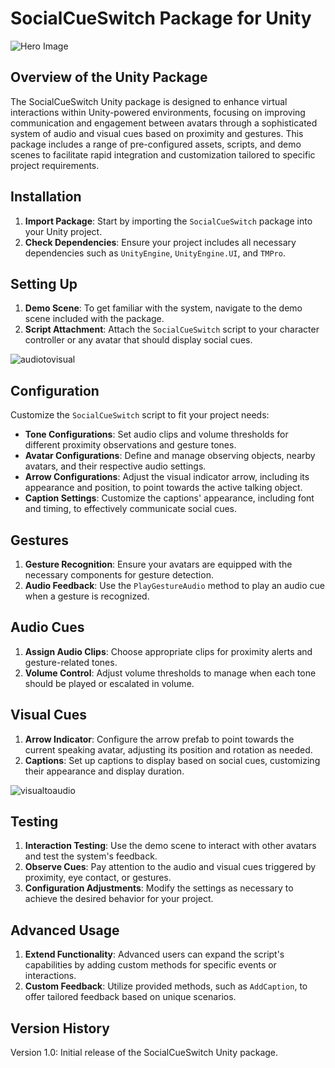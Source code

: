 # SocialCueSwitch Package for Unity

![Hero Image](Images/teaser.png)

## Overview of the Unity Package

The SocialCueSwitch Unity package is designed to enhance virtual interactions within Unity-powered environments, focusing on improving communication and engagement between avatars through a sophisticated system of audio and visual cues based on proximity and gestures. This package includes a range of pre-configured assets, scripts, and demo scenes to facilitate rapid integration and customization tailored to specific project requirements.

## Installation

1. **Import Package**: Start by importing the `SocialCueSwitch` package into your Unity project.
2. **Check Dependencies**: Ensure your project includes all necessary dependencies such as `UnityEngine`, `UnityEngine.UI`, and `TMPro`.

## Setting Up

1. **Demo Scene**: To get familiar with the system, navigate to the demo scene included with the package.
2. **Script Attachment**: Attach the `SocialCueSwitch` script to your character controller or any avatar that should display social cues.

![audiotovisual](Images/audiotovisual.png)

## Configuration

Customize the `SocialCueSwitch` script to fit your project needs:

- **Tone Configurations**: Set audio clips and volume thresholds for different proximity observations and gesture tones.
- **Avatar Configurations**: Define and manage observing objects, nearby avatars, and their respective audio settings.
- **Arrow Configurations**: Adjust the visual indicator arrow, including its appearance and position, to point towards the active talking object.
- **Caption Settings**: Customize the captions' appearance, including font and timing, to effectively communicate social cues.

## Gestures

1. **Gesture Recognition**: Ensure your avatars are equipped with the necessary components for gesture detection.
2. **Audio Feedback**: Use the `PlayGestureAudio` method to play an audio cue when a gesture is recognized.

## Audio Cues

1. **Assign Audio Clips**: Choose appropriate clips for proximity alerts and gesture-related tones.
2. **Volume Control**: Adjust volume thresholds to manage when each tone should be played or escalated in volume.

## Visual Cues

1. **Arrow Indicator**: Configure the arrow prefab to point towards the current speaking avatar, adjusting its position and rotation as needed.
2. **Captions**: Set up captions to display based on social cues, customizing their appearance and display duration.

![visualtoaudio](Images/visualtoaudio.png)

## Testing

1. **Interaction Testing**: Use the demo scene to interact with other avatars and test the system's feedback.
2. **Observe Cues**: Pay attention to the audio and visual cues triggered by proximity, eye contact, or gestures.
3. **Configuration Adjustments**: Modify the settings as necessary to achieve the desired behavior for your project.

## Advanced Usage

1. **Extend Functionality**: Advanced users can expand the script's capabilities by adding custom methods for specific events or interactions.
2. **Custom Feedback**: Utilize provided methods, such as `AddCaption`, to offer tailored feedback based on unique scenarios.

## Version History

Version 1.0: Initial release of the SocialCueSwitch Unity package.
